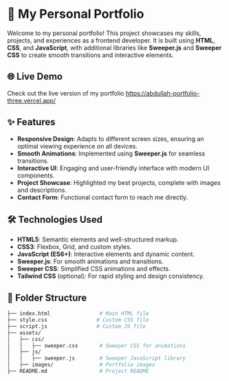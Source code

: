 # 🚀 My Personal Portfolio

Welcome to my personal portfolio! This project showcases my skills, projects, and experiences as a frontend developer. It is built using **HTML**, **CSS**, and **JavaScript**, with additional libraries like **Sweeper.js** and **Sweeper CSS** to create smooth transitions and interactive elements.

## 🌐 Live Demo
Check out the live version of my portfolio https://abdullah-portfolio-three.vercel.app/

## ✨ Features

- **Responsive Design**: Adapts to different screen sizes, ensuring an optimal viewing experience on all devices.
- **Smooth Animations**: Implemented using **Sweeper.js** for seamless transitions.
- **Interactive UI**: Engaging and user-friendly interface with modern UI components.
- **Project Showcase**: Highlighted my best projects, complete with images and descriptions.
- **Contact Form**: Functional contact form to reach me directly.

## 🛠️ Technologies Used

- **HTML5**: Semantic elements and well-structured markup.
- **CSS3**: Flexbox, Grid, and custom styles.
- **JavaScript (ES6+)**: Interactive elements and dynamic content.
- **Sweeper.js**: For smooth animations and transitions.
- **Sweeper CSS**: Simplified CSS animations and effects.
- **Tailwind CSS** (optional): For rapid styling and design consistency.

## 📂 Folder Structure

```bash
├── index.html                # Main HTML file
├── style.css                # Custom CSS file
├── script.js                # Custom JS file
├── assets/
│   ├── css/
│   │   ├── sweeper.css       # Sweeper CSS for animations
│   ├── js/
│   │   ├── sweeper.js        # Sweeper JavaScript library
│   ├── images/               # Portfolio images
├── README.md                 # Project README
